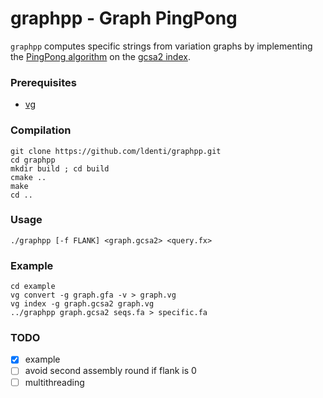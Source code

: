 # graphpp - Graph PingPong
`graphpp` computes specific strings from variation graphs by implementing the [PingPong algorithm](https://academic.oup.com/bioinformaticsadvances/article/1/1/vbab005/6290003) on the [gcsa2 index](https://github.com/jltsiren/gcsa2).

### Prerequisites
* [vg](https://github.com/vgteam/vg)

### Compilation
```
git clone https://github.com/ldenti/graphpp.git
cd graphpp
mkdir build ; cd build
cmake ..
make
cd ..
```

### Usage
```
./graphpp [-f FLANK] <graph.gcsa2> <query.fx>
```

### Example
```
cd example
vg convert -g graph.gfa -v > graph.vg
vg index -g graph.gcsa2 graph.vg
../graphpp graph.gcsa2 seqs.fa > specific.fa
```

### TODO
- [X] example
- [ ] avoid second assembly round if flank is 0
- [ ] multithreading
